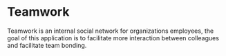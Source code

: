 # Teamwork
Teamwork is an internal social network for organizations employees, the goal of this application is to facilitate more interaction between colleagues and facilitate team bonding. 
